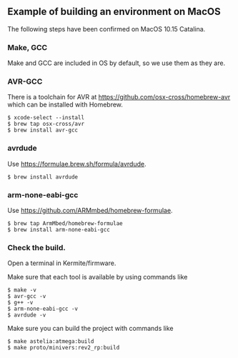 
## Example of building an environment on MacOS

The following steps have been confirmed on MacOS 10.15 Catalina.

### Make, GCC
 Make and GCC are included in OS by default, so we use them as they are.

### AVR-GCC
There is a toolchain for AVR at https://github.com/osx-cross/homebrew-avr which can be installed with Homebrew.

```
$ xcode-select --install
$ brew tap osx-cross/avr
$ brew install avr-gcc
```

### avrdude
Use https://formulae.brew.sh/formula/avrdude.
```
$ brew install avrdude
```

### arm-none-eabi-gcc
Use https://github.com/ARMmbed/homebrew-formulae.
```
$ brew tap ArmMbed/homebrew-formulae
$ brew install arm-none-eabi-gcc
```

### Check the build.

Open a terminal in Kermite/firmware.


Make sure that each tool is available by using commands like

```
$ make -v
$ avr-gcc -v
$ g++ -v
$ arm-none-eabi-gcc -v
$ avrdude -v
```


Make sure you can build the project with commands like
```
$ make astelia:atmega:build
$ make proto/minivers:rev2_rp:build
```

